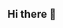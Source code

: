 ## Hi there 👋

<!--
**ramonmiler/ramonmiler** is a ✨ _special_ ✨ repository because its `README.md` (this file) appears on your GitHub profile.

Here are some ideas to get you started:

- 🔭 I’m currently working on a page for my class
- 🌱 I’m currently learning how to make a decent page.
- 👯 I’m looking to collaborate on working in group with my friends.
- 🤔 I’m looking for english dicks
- 💬 Ask me about nothing, i dont know anything
- 📫 How to reach me: just search www.piranhas.com
- 😄 Pronouns: elu, delu- elx, delx- trans, formers
- ⚡ Fun fact: i want something big, BEYONCE
-->
